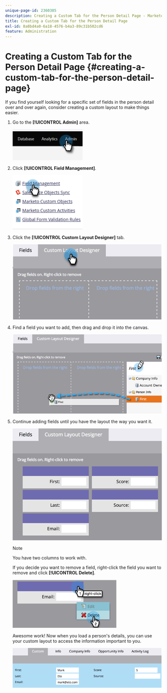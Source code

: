 ```yaml
---
unique-page-id: 2360305
description: Creating a Custom Tab for the Person Detail Page - Marketo Docs - Product Documentation
title: Creating a Custom Tab for the Person Detail Page
exl-id: 8a8bd4a0-6a18-4576-b4a3-89c31b502cd6
feature: Administration
---
```

# Creating a Custom Tab for the Person Detail Page {#creating-a-custom-tab-for-the-person-detail-page}

If you find yourself looking for a specific set of fields in the person detail over and over again, consider creating a custom layout to make things easier.

1. Go to the **[!UICONTROL Admin]** area.

   ![](assets/creating-a-custom-tab-for-the-person-detail-page-1.png)

1. Click **[!UICONTROL Field Management]**.

   ![](assets/creating-a-custom-tab-for-the-person-detail-page-2.png)

1. Click the **[!UICONTROL Custom Layout Designer]** tab.

   ![](assets/creating-a-custom-tab-for-the-person-detail-page-3.png)

1. Find a field you want to add, then drag and drop it into the canvas.

   ![](assets/creating-a-custom-tab-for-the-person-detail-page-4.png)

1. Continue adding fields until you have the layout the way you want it.

   ![](assets/creating-a-custom-tab-for-the-person-detail-page-5.png)

   >[!NOTE]
   >
   >You have two columns to work with.

   If you decide you want to remove a field, right-click the field you want to remove and click **[!UICONTROL Delete]**.

   ![](assets/creating-a-custom-tab-for-the-person-detail-page-6.png)

   Awesome work! Now when you load a person's details, you can use your custom layout to access the information important to you.

   ![](assets/creating-a-custom-tab-for-the-person-detail-page-7.png)
